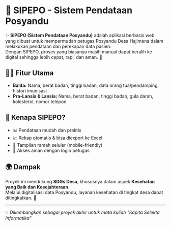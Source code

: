 # 🏥 SIPEPO - Sistem Pendataan Posyandu

✨ **SIPEPO (Sistem Pendataan Posyandu)** adalah aplikasi berbasis web yang dibuat untuk mempermudah petugas Posyandu Desa Hajimena dalam melakukan pendataan dan perekapan data pasien.  
Dengan SIPEPO, proses yang biasanya masih manual dapat beralih ke digital sehingga lebih cepat, rapi, dan aman. 🚀

## 👶👵 Fitur Utama

-   **Balita:** Nama, berat badan, tinggi badan, data orang tua/pendamping, histori imunisasi
-   **Pra-Lansia & Lansia:** Nama, berat badan, tinggi badan, gula darah, kolesterol, nomor telepon

## 🎯 Kenapa SIPEPO?

-   📊 Pendataan mudah dan praktis
-   📈 Rekap otomatis & bisa diexport ke Excel
-   📱 Tampilan ramah seluler (mobile-friendly)
-   🔐 Akses aman dengan login petugas

## 🌍 Dampak

Proyek ini mendukung **SDGs Desa**, khususnya dalam aspek **Kesehatan yang Baik dan Kesejahteraan**.  
Melalui digitalisasi data Posyandu, layanan kesehatan di tingkat desa dapat ditingkatkan. 🌱

---

💡 _Dikembangkan sebagai proyek akhir untuk mata kuliah "Kapita Selekta Informatika"_

